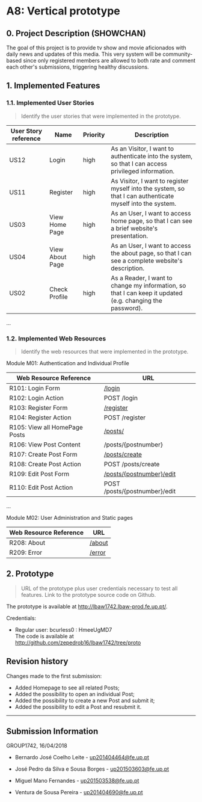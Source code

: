 # A8: Vertical prototype
 
## 0. Project Description (SHOWCHAN) 

The goal of this project is to provide tv show and movie aficionados with daily news and updates of this media. This very system will be community-based since only registered members are allowed to both rate and comment each other's submissions, triggering healthy discussions. 
 
## 1. Implemented Features
 
### 1.1. Implemented User Stories
 
> Identify the user stories that were implemented in the prototype.
 
| User Story reference | Name                   | Priority                   | Description                   |
| -------------------- | ---------------------- | -------------------------- | ----------------------------- |
| US12                 | Login                  | high                       | As an Visitor, I want to authenticate into the system, so that I can access privileged information. |
| US11                 | Register               | high                       | As Visitor, I want to register myself into the system, so that I can authenticate myself into the system. |
| US03                 | View Home Page         | high                       | As an User, I want to access home page, so that I can see a brief website's presentation. |
| US04                 | View About Page        | high                       | As an User, I want to access the about page, so that I can see a complete website's description. |
| US02                 | Check Profile           | high                       | As a Reader, I want to change my information, so that I can keep it updated (e.g. changing the password). |

...
 
### 1.2. Implemented Web Resources
 
> Identify the web resources that were implemented in the prototype.
 
Module M01: Authentication and Individual Profile
 
| Web Resource Reference | URL                            |
| ---------------------- | ------------------------------ |
| R101: Login Form       | [/login](http://lbaw1742.lbaw-prod.fe.up.pt/login)                         |
| R102: Login Action     | POST /login                    |
| R103: Register Form    | [/register](http://lbaw1742.lbaw-prod.fe.up.pt/register)                      |
| R104: Register Action  | POST /register                 |
| R105: View all HomePage Posts | [/posts/](http://lbaw1742.lbaw-prod.fe.up.pt/posts)            |
| R106: View Post Content| /posts/{postnumber}            |
| R107: Create Post Form | [/posts/create](http://lbaw1742.lbaw-prod.fe.up.pt/posts/create)             |
| R108: Create Post Action | POST /posts/create             |
| R109: Edit Post Form   | [/posts/{postnumber}/edit](http://lbaw1742.lbaw-prod.fe.up.pt/posts/edit)       |
| R110: Edit Post Action | POST /posts/{postnumber}/edit  |

...
 
Module M02: User Administration and Static pages
 
| Web Resource Reference | URL                            |
| ---------------------- | ------------------------------ |
| R208: About            | [/about](http://lbaw1742.lbaw-prod.fe.up.pt/about)                         |
| R209: Error              | [/error](http://lbaw1742.lbaw-prod.fe.up.pt/error)                           |
 
 
## 2. Prototype
 
> URL of the prototype plus user credentials necessary to test all features.
> Link to the prototype source code on Github.

The prototype is available at http://lbaw1742.lbaw-prod.fe.up.pt/.

Credentials:

* Regular user: bcurless0 : HmeeUgMD7  
The code is available at http://github.com/zepedrob16/lbaw1742/tree/proto
 
## Revision history

Changes made to the first submission:
* Added Homepage to see all related Posts;
* Added the possibility to open an individual Post;
* Added the possibility to create a new Post and submit it;
* Added the possibility to edit a Post and resubmit it.

***
 
## Submission Information

GROUP1742, 16/04/2018

- Bernardo José Coelho Leite - [up201404464@fe.up.pt](mailto:up201404464@fe.up.pt)

- José Pedro da Silva e Sousa Borges - [up201503603@fe.up.pt](mailto:up201503603@fe.up.pt)

- Miguel Mano Fernandes - [up201503538@fe.up.pt](mailto:up201503538@fe.up.pt)

- Ventura de Sousa Pereira - [up201404690@fe.up.pt](mailto:up201404690@fe.up.pt)
